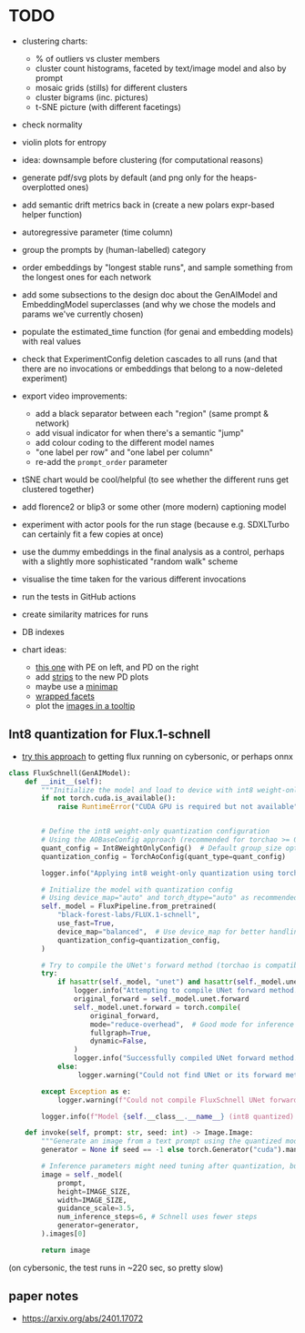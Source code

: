 # TODO

- clustering charts:

  - % of outliers vs cluster members
  - cluster count histograms, faceted by text/image model and also by prompt
  - mosaic grids (stills) for different clusters
  - cluster bigrams (inc. pictures)
  - t-SNE picture (with different facetings)

- check normality

- violin plots for entropy

- idea: downsample before clustering (for computational reasons)

- generate pdf/svg plots by default (and png only for the heaps-overplotted
  ones)

- add semantic drift metrics back in (create a new polars expr-based helper
  function)

- autoregressive parameter (time column)

- group the prompts by (human-labelled) category

- order embeddings by "longest stable runs", and sample something from the
  longest ones for each network

- add some subsections to the design doc about the GenAIModel and EmbeddingModel
  superclasses (and why we chose the models and params we've currently chosen)

- populate the estimated_time function (for genai and embedding models) with
  real values

- check that ExperimentConfig deletion cascades to all runs (and that there are
  no invocations or embeddings that belong to a now-deleted experiment)

- export video improvements:

  - add a black separator between each "region" (same prompt & network)
  - add visual indicator for when there's a semantic "jump"
  - add colour coding to the different model names
  - "one label per row" and "one label per column"
  - re-add the `prompt_order` parameter

- tSNE chart would be cool/helpful (to see whether the different runs get
  clustered together)

- add florence2 or blip3 or some other (more modern) captioning model

- experiment with actor pools for the run stage (because e.g. SDXLTurbo can
  certainly fit a few copies at once)

- use the dummy embeddings in the final analysis as a control, perhaps with a
  slightly more sophisticated "random walk" scheme

- visualise the time taken for the various different invocations

- run the tests in GitHub actions

- create similarity matrices for runs

- DB indexes

- chart ideas:

  - [this one](https://altair-viz.github.io/gallery/select_detail.html) with PE
    on left, and PD on the right
  - add [strips](https://altair-viz.github.io/gallery/dot_dash_plot.html) to the
    new PD plots
  - maybe use a
    [minimap](https://altair-viz.github.io/gallery/scatter_with_minimap.html)
  - [wrapped facets](https://altair-viz.github.io/gallery/us_population_over_time_facet.html)
  - plot the
    [images in a tooltip](https://altair-viz.github.io/case_studies/numpy-tooltip-images.html)

## Int8 quantization for Flux.1-schnell

- [try this approach](https://gist.github.com/sayakpaul/e1f28e86d0756d587c0b898c73822c47)
  to getting flux running on cybersonic, or perhaps onnx

```python
class FluxSchnell(GenAIModel):
    def __init__(self):
        """Initialize the model and load to device with int8 weight-only quantization."""
        if not torch.cuda.is_available():
            raise RuntimeError("CUDA GPU is required but not available")


        # Define the int8 weight-only quantization configuration
        # Using the AOBaseConfig approach (recommended for torchao >= 0.10.0)
        quant_config = Int8WeightOnlyConfig()  # Default group_size optimizes for balance, good for VRAM
        quantization_config = TorchAoConfig(quant_type=quant_config)

        logger.info("Applying int8 weight-only quantization using torchao.")

        # Initialize the model with quantization config
        # Using device_map="auto" and torch_dtype="auto" as recommended with quantization
        self._model = FluxPipeline.from_pretrained(
            "black-forest-labs/FLUX.1-schnell",
            use_fast=True,
            device_map="balanced",  # Use device_map for better handling with quantization
            quantization_config=quantization_config,
        )

        # Try to compile the UNet's forward method (torchao is compatible with torch.compile)
        try:
            if hasattr(self._model, "unet") and hasattr(self._model.unet, "forward"):
                logger.info("Attempting to compile UNet forward method...")
                original_forward = self._model.unet.forward
                self._model.unet.forward = torch.compile(
                    original_forward,
                    mode="reduce-overhead",  # Good mode for inference speedup
                    fullgraph=True,
                    dynamic=False,
                )
                logger.info("Successfully compiled UNet forward method.")
            else:
                 logger.warning("Could not find UNet or its forward method for compilation.")

        except Exception as e:
            logger.warning(f"Could not compile FluxSchnell UNet forward method: {e}")

        logger.info(f"Model {self.__class__.__name__} (int8 quantized) loaded successfully")

    def invoke(self, prompt: str, seed: int) -> Image.Image:
        """Generate an image from a text prompt using the quantized model"""
        generator = None if seed == -1 else torch.Generator("cuda").manual_seed(seed)

        # Inference parameters might need tuning after quantization, but start with original values
        image = self._model(
            prompt,
            height=IMAGE_SIZE,
            width=IMAGE_SIZE,
            guidance_scale=3.5,
            num_inference_steps=6, # Schnell uses fewer steps
            generator=generator,
        ).images[0]

        return image
```

(on cybersonic, the test runs in ~220 sec, so pretty slow)

## paper notes

- https://arxiv.org/abs/2401.17072
